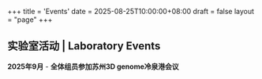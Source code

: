 +++
title = 'Events'
date = 2025-08-25T10:00:00+08:00
draft = false
layout = "page"
+++

## 实验室活动 | Laboratory Events

**2025年9月** - **全体组员参加苏州3D genome冷泉港会议**
<!-- ### 2025年活动 | 2024 Events

#### 🎉 新成员加入 | New Member Welcome

**2025年9月** - **欢迎新研究生加入实验室**  

#### 🏔️ 团建活动 | Team Building Activities

**2025年7月** - **实验室夏日聚餐**  
Summer Lab Dinner
- 在南京市中心餐厅举办实验室聚餐
- 庆祝上半年研究成果，展望下半年计划
- Lab dinner at downtown Nanjing restaurant
- Celebrating first-half achievements and planning for the second half

#### 📚 学术交流 | Academic Exchange

**2025年09月** - **参加冷泉港亚洲**  
Beijing Biomedical Conference
- 实验室5名成员参加北京举办的生物医学年会
- 张三同学获得优秀海报奖
- 5 lab members attended the Beijing Biomedical Annual Conference
- Zhang San won the Outstanding Poster Award

---

## 即将到来的活动 | Upcoming Events

### 2025年计划活动 | 2025 Planned Events


**202x年x月** - **实验室搬迁庆祝**  
Lab Relocation Celebration
- 庆祝实验室搬入新的更大空间
- 新实验室开放日活动
- Celebrating lab relocation to new, larger space
- New lab open day event

---
**联系方式 | Contact:**  
📧 r.han@nju.edu.cn  
📍 南京大学现代生物研究院 | Institute of Modern Biology, Nanjing University -->